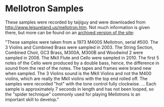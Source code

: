 # Mellotron Samples

These samples were recorded by taijiguy and were downloaded from http://www.leisureland.us/mellotron.htm. Not much information is given there, but more can be found on an [archived version of the site](https://web.archive.org/web/20210128123353/http://leisureland.us/audio/MellotronSamples/MellotronSamples.htm):

"These samples were taken from a 1973 M400S Mellotron, serial #500. The 3 Violins and Combined Brass were sampled in 2003. The String Section, Combined Choir, GC3 Brass, M300A, M300B and Woodwind 2 were sampled in 2008. The MkII Flute and Cello were sampled in 2010. The first 5 notes of the Cello were produced by a double bass, hence, the difference in sound from the rest of the notes. The tapes and frames were brand new when sampled. The 3 Violins sound is the MkII Violins and not the M400 violins, which are really the MkII violins with the top end rolled off. The samples were recorded "hot" with the tone control fully clockwise. ... Each sample is approximately 7 seconds in length and has not been looped, so the "spider technique" commonly used for playing Mellotrons is an important skill to develop."
